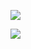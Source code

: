 ﻿![](Aspose.Words.0f89521d-0e3d-4016-adc9-e40fd0bee9d0.001.png)

![](Aspose.Words.0f89521d-0e3d-4016-adc9-e40fd0bee9d0.002.png)

